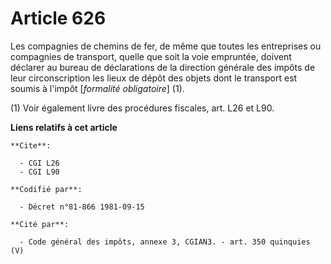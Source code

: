 # Article 626

Les compagnies de chemins de fer, de même que toutes les entreprises ou compagnies de transport, quelle que soit la voie
empruntée, doivent déclarer au bureau de déclarations de la direction générale des impôts de leur circonscription les lieux
de dépôt des objets dont le transport est soumis à l'impôt [*formalité obligatoire*] (1).

(1) Voir également livre des procédures fiscales, art. L26 et L90.

**Liens relatifs à cet article**

	**Cite**:

	  - CGI L26
	  - CGI L90

	**Codifié par**:

	  - Décret n°81-866 1981-09-15

	**Cité par**:

	  - Code général des impôts, annexe 3, CGIAN3. - art. 350 quinquies (V)
